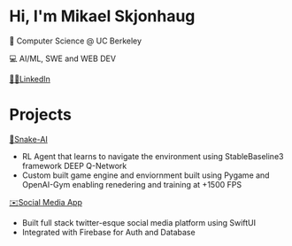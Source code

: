 # Hi, I'm Mikael Skjonhaug 
🐻 Computer Science @ UC Berkeley 

💻 AI/ML, SWE and WEB DEV

[🧑‍💼LinkedIn](https://linkedin.com/in/mikaelskjonhaug)

# Projects
[🐍Snake-AI](https://github.com/mikaelskjonhaug/snake-ai) 

- RL Agent that learns to navigate the environment using StableBaseline3 framework DEEP Q-Network
- Custom built game engine and enviornment built using Pygame and OpenAI-Gym enabling renedering and training at +1500 FPS

[✉️Social Media App](https://github.com/mikaelskjonhaug/social-media)

- Built full stack twitter-esque social media platform using SwiftUI
- Integrated with Firebase for Auth and Database
<!--
**mikaelskjonhaug/mikaelskjonhaug** is a ✨ _special_ ✨ repository because its `README.md` (this file) appears on your GitHub profile.

Here are some ideas to get you started:

- 🔭 I’m currently working on ...
- 🌱 I’m currently learning ...
- 👯 I’m looking to collaborate on ...
- 🤔 I’m looking for help with ...
- 💬 Ask me about ...
- 📫 How to reach me: ...
- 😄 Pronouns: ...
- ⚡ Fun fact: ...
-->
